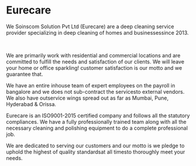 # Eurecare
We Soinscom Solution Pvt Ltd (Eurecare) are a deep cleaning service provider specializing in deep cleaning of homes and businessessince 2013.

​

We are primarily work with residential and commercial locations and are committed to fulfill the needs and satisfaction of our clients. We will leave your home or office sparkling! customer satisfaction is our motto and we guarantee that.


We have an entire inhouse team of expert employees on the payroll in bangalore and we does not sub-contract the servicesto external vendors. We also have outservice wings spread out as far as Mumbai, Pune, Hyderabad & Orissa.


Eurecare is an ISO9001-2015 certified company and follows all the statutory compliances. We have a fully professionally trained team along with all the necessary cleaning and polishing equipment to do a complete professional job.


We are dedicated to serving our customers and our motto is we pledge to uphold the highest of quality standardsat all timesto thoroughly meet your needs.

